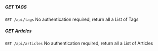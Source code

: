 ##### GET TAGS
`GET /api/tags` 
No authentication required, return all a List of Tags

##### GET Articles
`GET /api/articles`
No authentication required, return all a List of Articles